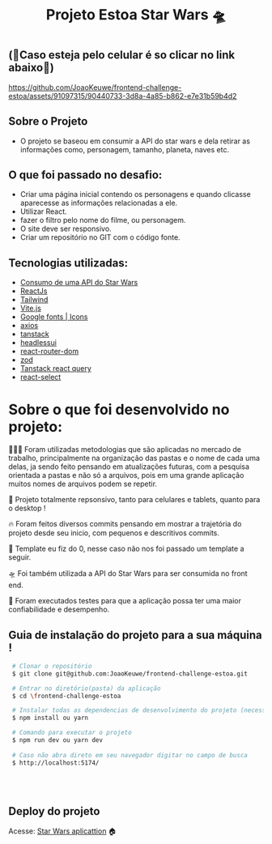 <h1 align='center' >
Projeto Estoa Star Wars 🛸
<h1/>

## (📱Caso esteja pelo celular é so clicar no link abaixo📱)

https://github.com/JoaoKeuwe/frontend-challenge-estoa/assets/91097315/90440733-3d8a-4a85-b862-e7e31b59b4d2

## Sobre o Projeto

- O projeto se baseou em consumir a API do star wars e dela retirar as informações como, personagem, tamanho, planeta, naves etc.<br>

## O que foi passado no desafio:

-	Criar uma página inicial contendo os personagens e quando clicasse aparecesse as informações relacionadas a ele.
-	Utilizar React.
-	fazer o filtro pelo nome do filme, ou personagem.
-	O site deve ser responsivo.
-	Criar um repositório no GIT com o código fonte.


## Tecnologias utilizadas:

- [Consumo de uma API do Star Wars](https://swapi.dev/)
- [ReactJs](https://pt-br.reactjs.org/)
- [Tailwind](https://tailwindui.com/?ref=top)
- [Vite.js](https://vitejs.dev/)
- [Google fonts | Icons](https://fonts.google.com/)
- [axios](https://axios-http.com/ptbr/docs/intro)
- [tanstack](https://tanstack.com/)
- [headlessui](https://headlessui.com/)
- [react-router-dom](https://reactrouter.com/en/main)
- [zod](https://zod.dev/)
- [Tanstack react query](https://tanstack.com/query/latest)
- [react-select](https://react-select.com/home)

# Sobre o que foi desenvolvido no projeto:
👨🏾‍💻 Foram utilizadas metodologias que são aplicadas no mercado de trabalho, principalmente na organização das pastas e o nome de cada uma delas, ja sendo feito pensando em atualizações futuras, com a pesquisa orientada a pastas e não só a arquivos, pois em uma grande aplicação muitos nomes de arquivos podem se repetir.
 
📲 Projeto totalmente repsonsivo, tanto para celulares e tablets, quanto para o desktop !

🔥 Foram feitos diversos commits pensando em mostrar a trajetória do projeto desde seu inicio, com pequenos e descritivos commits.

🎨 Template eu fiz do 0, nesse caso não nos foi passado um template a seguir.

🛸 Foi também utilizada a API do Star Wars para ser consumida no front end.

🧪 Foram executados testes para que a aplicação possa ter uma maior confiabilidade e desempenho.


## Guia de instalação do projeto para a sua máquina !

```bash
 # Clonar o repositório
 $ git clone git@github.com:JoaoKeuwe/frontend-challenge-estoa.git

 # Entrar no diretório(pasta) da aplicação
 $ cd \frontend-challenge-estoa

 # Instalar todas as dependencias de desenvolvimento do projeto (necessita ter o Node(npm) instalado, ou o yarn)
 $ npm install ou yarn

 # Comando para executar o projeto
 $ npm run dev ou yarn dev
 
 # Caso não abra direto em seu navegador digitar no campo de busca 
 $ http://localhost:5174/
 

```
<br>

## Deploy do projeto
Acesse: [Star Wars aplicattion](https://frontend-challenge-estoa-cyan.vercel.app/) 🏠
